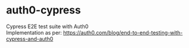 # auth0-cypress
Cypress E2E test suite with Auth0  
Implementation as per: https://auth0.com/blog/end-to-end-testing-with-cypress-and-auth0
